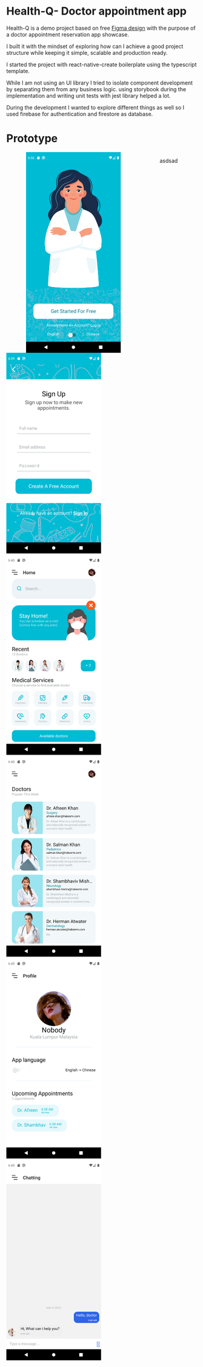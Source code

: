 

# Health-Q- Doctor appointment app

Health-Q is a demo project based on free [Figma design](https://www.figma.com/file/t9IGYhQmBToThHPtxJUuz5/Doctor-Appointment-App-Community?node-id=0%3A1) with the purpose of a doctor appointment reservation app showcase.

I built it with the mindset of exploring how can I achieve a good project structure while keeping it simple, scalable and production ready.

I started the project with react-native-create boilerplate using the typescript template.

While I am not using an UI library I tried to isolate component development by separating them from any business logic. using storybook during the implementation and writing unit tests with jest library helped a lot.

During the development I wanted to explore different things as well so I used firebase for authentication and firestore as database.

# Prototype
<div style="width:100%; display: flex; justify-content: space-around">
<img src="assets/repo/Screenshot_1646375811.png" alt="Home page"
	title="Home page" width="250"  style="object-fit: contain;"/>
	<p>asdsad</p>
	</div>
	<div>
<img src="assets/repo/Screenshot_1646375951.png" alt="Home page"
	title="Home page" width="250"  style="object-fit: contain;"/>
	</div>
	<div>
	<img src="assets/repo/Screenshot_1646376000.png" alt="Home page"
	title="Home page" width="250"  style="object-fit: contain;"/>
	</div>
	<div>
	<img src="assets/repo/Screenshot_1646376016.png" alt="Home page"
	title="Home page" width="250"  style="object-fit: contain;"/>
	</div>
	<div>
	<img src="assets/repo/Screenshot_1646376026.png" alt="Home page"
	title="Home page" width="250"  style="object-fit: contain;"/>
	</div>
	<div>
	<img src="assets/repo/Screenshot_1646376034.png" alt="Home page"
	title="Home page" width="250"  style="object-fit: contain;"/>
</div>
